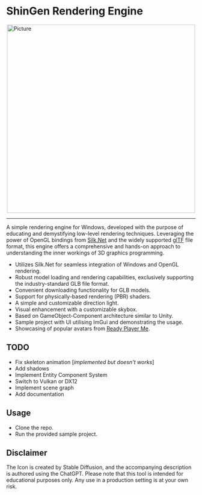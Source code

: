 # ShinGen Rendering Engine 
<img src="https://user-images.githubusercontent.com/1121080/215097298-04cefedf-b73c-480f-8453-ecff7cd916d9.png" 
        alt="Picture" 
        width="500" 
        height="500" 
        style="display: block; margin: 0 auto" />
***        
A simple rendering engine for Windows, developed with the purpose of educating and demystifying low-level rendering techniques. Leveraging the power of OpenGL bindings from [Silk.Net](https://github.com/dotnet/Silk.NET/) and the widely supported [glTF](https://www.khronos.org/gltf/) file format, this engine offers a comprehensive and hands-on approach to understanding the inner workings of 3D graphics programming.

- Utilizes Silk.Net for seamless integration of Windows and OpenGL rendering.
- Robust model loading and rendering capabilities, exclusively supporting the industry-standard GLB file format.
- Convenient downloading functionality for GLB models.
- Support for physically-based rendering (PBR) shaders.
- A simple and customizable direction light.
- Visual enhancement with a customizable skybox.
- Based on GameObject-Component architecture similar to Unity.
- Sample project with UI utilising ImGui and demonstrating the usage.
- Showcasing of popular avatars from [Ready Player Me](https://readyplayer.me/).

## TODO
- Fix skeleton animation [*implemented but doesn't works*]
- Add shadows
- Implement Entity Component System
- Switch to Vulkan or DX12
- Implement scene graph
- Add documentation

## Usage
- Clone the repo.
- Run the provided sample project.

## Disclaimer
The Icon is created by Stable Diffusion, and the accompanying description is authored using the ChatGPT. Please note that this tool is intended for educational purposes only. Any use in a production setting is at your own risk.
